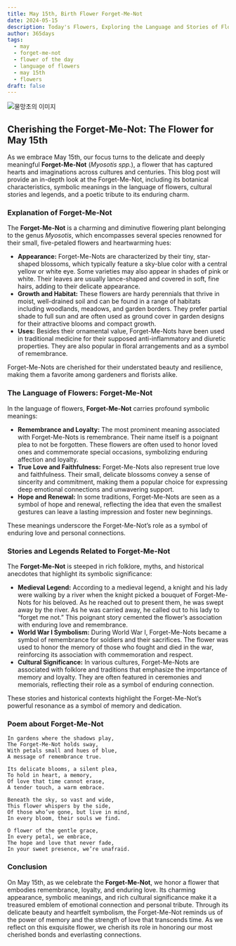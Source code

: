 ```yaml
---
title: May 15th, Birth Flower Forget-Me-Not
date: 2024-05-15
description: Today's Flowers, Exploring the Language and Stories of Flowers Forget-Me-Not
author: 365days
tags:
  - may
  - forget-me-not
  - flower of the day
  - language of flowers
  - may 15th
  - flowers
draft: false
---
```


![물망초의 이미지](https://cdn.pixabay.com/photo/2020/05/11/18/59/nots-5159760_1280.jpg#center)

## Cherishing the Forget-Me-Not: The Flower for May 15th

As we embrace May 15th, our focus turns to the delicate and deeply meaningful **Forget-Me-Not** (*Myosotis spp.*), a flower that has captured hearts and imaginations across cultures and centuries. This blog post will provide an in-depth look at the Forget-Me-Not, including its botanical characteristics, symbolic meanings in the language of flowers, cultural stories and legends, and a poetic tribute to its enduring charm.

### Explanation of Forget-Me-Not

The **Forget-Me-Not** is a charming and diminutive flowering plant belonging to the genus *Myosotis*, which encompasses several species renowned for their small, five-petaled flowers and heartwarming hues:

- **Appearance:** Forget-Me-Nots are characterized by their tiny, star-shaped blossoms, which typically feature a sky-blue color with a central yellow or white eye. Some varieties may also appear in shades of pink or white. Their leaves are usually lance-shaped and covered in soft, fine hairs, adding to their delicate appearance.
- **Growth and Habitat:** These flowers are hardy perennials that thrive in moist, well-drained soil and can be found in a range of habitats including woodlands, meadows, and garden borders. They prefer partial shade to full sun and are often used as ground cover in garden designs for their attractive blooms and compact growth.
- **Uses:** Besides their ornamental value, Forget-Me-Nots have been used in traditional medicine for their supposed anti-inflammatory and diuretic properties. They are also popular in floral arrangements and as a symbol of remembrance.

Forget-Me-Nots are cherished for their understated beauty and resilience, making them a favorite among gardeners and florists alike.

### The Language of Flowers: Forget-Me-Not

In the language of flowers, **Forget-Me-Not** carries profound symbolic meanings:

- **Remembrance and Loyalty:** The most prominent meaning associated with Forget-Me-Nots is remembrance. Their name itself is a poignant plea to not be forgotten. These flowers are often used to honor loved ones and commemorate special occasions, symbolizing enduring affection and loyalty.
- **True Love and Faithfulness:** Forget-Me-Nots also represent true love and faithfulness. Their small, delicate blossoms convey a sense of sincerity and commitment, making them a popular choice for expressing deep emotional connections and unwavering support.
- **Hope and Renewal:** In some traditions, Forget-Me-Nots are seen as a symbol of hope and renewal, reflecting the idea that even the smallest gestures can leave a lasting impression and foster new beginnings.

These meanings underscore the Forget-Me-Not’s role as a symbol of enduring love and personal connections.

### Stories and Legends Related to Forget-Me-Not

The **Forget-Me-Not** is steeped in rich folklore, myths, and historical anecdotes that highlight its symbolic significance:

- **Medieval Legend:** According to a medieval legend, a knight and his lady were walking by a river when the knight picked a bouquet of Forget-Me-Nots for his beloved. As he reached out to present them, he was swept away by the river. As he was carried away, he called out to his lady to “forget me not.” This poignant story cemented the flower’s association with enduring love and remembrance.
- **World War I Symbolism:** During World War I, Forget-Me-Nots became a symbol of remembrance for soldiers and their sacrifices. The flower was used to honor the memory of those who fought and died in the war, reinforcing its association with commemoration and respect.
- **Cultural Significance:** In various cultures, Forget-Me-Nots are associated with folklore and traditions that emphasize the importance of memory and loyalty. They are often featured in ceremonies and memorials, reflecting their role as a symbol of enduring connection.

These stories and historical contexts highlight the Forget-Me-Not’s powerful resonance as a symbol of memory and dedication.

### Poem about Forget-Me-Not

	In gardens where the shadows play,
	The Forget-Me-Not holds sway,
	With petals small and hues of blue,
	A message of remembrance true.
	
	Its delicate blooms, a silent plea,
	To hold in heart, a memory,
	Of love that time cannot erase,
	A tender touch, a warm embrace.
	
	Beneath the sky, so vast and wide,
	This flower whispers by the side,
	Of those who’ve gone, but live in mind,
	In every bloom, their souls we find.
	
	O flower of the gentle grace,
	In every petal, we embrace,
	The hope and love that never fade,
	In your sweet presence, we’re unafraid.

### Conclusion

On May 15th, as we celebrate the **Forget-Me-Not**, we honor a flower that embodies remembrance, loyalty, and enduring love. Its charming appearance, symbolic meanings, and rich cultural significance make it a treasured emblem of emotional connection and personal tribute. Through its delicate beauty and heartfelt symbolism, the Forget-Me-Not reminds us of the power of memory and the strength of love that transcends time. As we reflect on this exquisite flower, we cherish its role in honoring our most cherished bonds and everlasting connections.